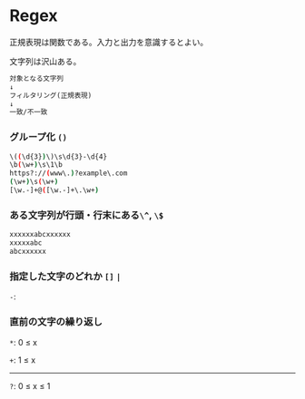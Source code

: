 # Regex
正規表現は関数である。入力と出力を意識するとよい。

文字列は沢山ある。
```txt
対象となる文字列
↓
フィルタリング(正規表現)
↓
一致/不一致
```

### グループ化 `()`

```bash
\((\d{3})\)\s\d{3}-\d{4}
\b(\w+)\s\1\b
https?://(www\.)?example\.com
(\w+)\s(\w+)
[\w.-]+@([\w.-]+\.\w+)
```

### ある文字列が行頭・行末にある`\^`, `\$`

```bash
xxxxxxabcxxxxxx
xxxxxabc
abcxxxxxx
```

### 指定した文字のどれか `[]` `|`

`-`: 

### 直前の文字の繰り返し

`*`: 0 ≤ x

`+`: 1 ≤ x

---

`?`: 0 ≤ x ≤ 1
